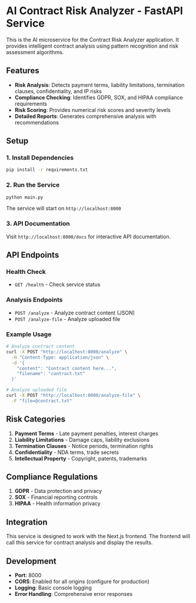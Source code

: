 # AI Contract Risk Analyzer - FastAPI Service

This is the AI microservice for the Contract Risk Analyzer application. It provides intelligent contract analysis using pattern recognition and risk assessment algorithms.

## Features

- **Risk Analysis**: Detects payment terms, liability limitations, termination clauses, confidentiality, and IP risks
- **Compliance Checking**: Identifies GDPR, SOX, and HIPAA compliance requirements
- **Risk Scoring**: Provides numerical risk scores and severity levels
- **Detailed Reports**: Generates comprehensive analysis with recommendations

## Setup

### 1. Install Dependencies
```bash
pip install -r requirements.txt
```

### 2. Run the Service
```bash
python main.py
```

The service will start on `http://localhost:8000`

### 3. API Documentation
Visit `http://localhost:8000/docs` for interactive API documentation.

## API Endpoints

### Health Check
- `GET /health` - Check service status

### Analysis Endpoints
- `POST /analyze` - Analyze contract content (JSON)
- `POST /analyze-file` - Analyze uploaded file

### Example Usage

```bash
# Analyze contract content
curl -X POST "http://localhost:8000/analyze" \
  -H "Content-Type: application/json" \
  -d '{
    "content": "Contract content here...",
    "filename": "contract.txt"
  }'

# Analyze uploaded file
curl -X POST "http://localhost:8000/analyze-file" \
  -F "file=@contract.txt"
```

## Risk Categories

1. **Payment Terms** - Late payment penalties, interest charges
2. **Liability Limitations** - Damage caps, liability exclusions
3. **Termination Clauses** - Notice periods, termination rights
4. **Confidentiality** - NDA terms, trade secrets
5. **Intellectual Property** - Copyright, patents, trademarks

## Compliance Regulations

1. **GDPR** - Data protection and privacy
2. **SOX** - Financial reporting controls
3. **HIPAA** - Health information privacy

## Integration

This service is designed to work with the Next.js frontend. The frontend will call this service for contract analysis and display the results.

## Development

- **Port**: 8000
- **CORS**: Enabled for all origins (configure for production)
- **Logging**: Basic console logging
- **Error Handling**: Comprehensive error responses 